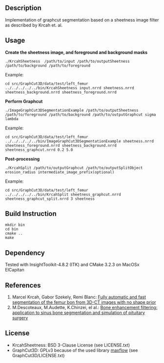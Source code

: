 ## Description
Implementation of graphcut segmentation based on a sheetness image filter as described by Krcah et. al.

## Usage
**Create the sheetness image, and foreground and background masks**

`./KrcahSheetness  /path/to/input /path/to/outputSheetness /path/to/background /path/to/foreground`

Example: 
```
cd src/GraphCut3D/data/test/left_femur
../../../../../bin/KrcahSheetness input.nrrd sheetness.nrrd sheetness_background.nrrd sheetness_foreground.nrrd
```

**Perform Graphcut**

`./ImageGraphCut3DSegmentationExample /path/to/outputSheetness /path/to/foreground /path/to/background /path/to/outputGraphcut sigma lambda `

Example: 
```
cd src/GraphCut3D/data/test/left_femur
../../../../../bin/ImageGraphCut3DSegmentationExample sheetness.nrrd sheetness_foreground.nrrd sheetness_background.nrrd sheetness_graphcut.nrrd 0.2 5.0
```

**Post-processing**

`./KrcahSplit /path/to/outputGraphcut /path/to/outputSplitObject erosion_radius intermediate_image_prefix(optional) `

Example: 
```
cd src/GraphCut3D/data/test/left_femur
../../../../../bin/KrcahSplit sheetness_graphcut.nrrd sheetness_graphcut_split.nrrd 3 sheetness
```

## Build Instruction
```
mkdir bin
cd bin
cmake ..
make
```

## Dependency
Tested with InsightToolkit-4.8.2 (ITK) and CMake 3.2.3 on MacOSx ElCapitan

## References
1. Marcel Krcah, Gabor Szekely, Remi Blanc: [Fully automatic and fast segmentation of the femur bon from 3D-CT images with no shape prior](https://www.vision.ee.ethz.ch/publications/papers/proceedings/eth_biwi_00818.pdf)
2. M.Descoteaux, M.Audette, K.Chinzei, el al.: [Bone enhancement filtering: application to sinus bone segmentation and simulation of pituitary surgery](http://www.cim.mcgill.ca/~shape/publications/miccai05b.pdf)

## License
- KrcahSheetness: BSD 3-Clause License (see LICENSE.txt)
- GraphCut3D: GPLv3 because of the used library [maxflow](https://pub.ist.ac.at/~vnk/software.html) (see GraphCut3D/LICENSE.txt)
